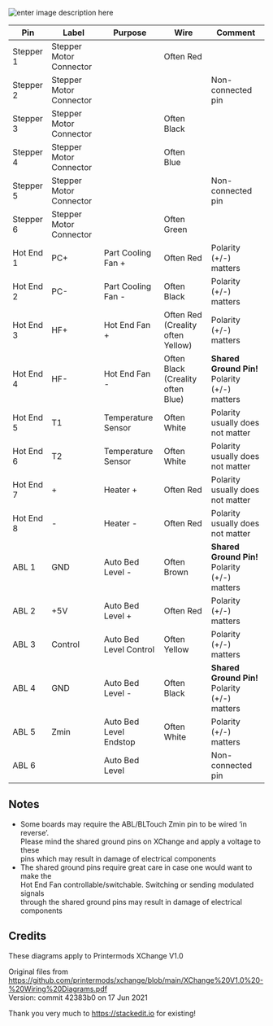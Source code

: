 ![enter image description here](test.jpg)

| **Pin** | **Label** | **Purpose** | **Wire** | **Comment** |
| --- | --- | --- | --- | --- |
| Stepper 1 | Stepper Motor Connector | | Often Red | |
| Stepper 2 | Stepper Motor Connector | | | Non-connected pin |
| Stepper 3 | Stepper Motor Connector | | Often Black | |
| Stepper 4 | Stepper Motor Connector | |  Often Blue | |
| Stepper 5 | Stepper Motor Connector | | | Non-connected pin |
| Stepper 6 | Stepper Motor Connector | | Often Green | |
| Hot End 1 | PC+ | Part Cooling Fan + | Often Red | Polarity (+/-) matters |
| Hot End 2 | PC- | Part Cooling Fan - | Often Black | Polarity (+/-) matters |
| Hot End 3 | HF+ | Hot End Fan + | Often Red (Creality often Yellow) | Polarity (+/-) matters |
| Hot End 4 | HF- | Hot End Fan - | Often Black (Creality often Blue) | **Shared Ground Pin!** Polarity (+/-) matters |
| Hot End 5 | T1 | Temperature Sensor | Often White | Polarity usually does not matter |
| Hot End 6 | T2 | Temperature Sensor | Often White | Polarity usually does not matter |
| Hot End 7 | + | Heater + | Often Red | Polarity usually does not matter |
| Hot End 8 | - | Heater - | Often Red | Polarity usually does not matter |
| ABL 1 | GND | Auto Bed Level - | Often Brown | **Shared Ground Pin!** Polarity (+/-) matters
| ABL 2 | +5V | Auto Bed Level + | Often Red | Polarity (+/-) matters |
| ABL 3 | Control | Auto Bed Level Control | Often Yellow | Polarity (+/-) matters |
| ABL 4 | GND | Auto Bed Level - | Often Black | **Shared Ground Pin!** Polarity (+/-) matters |
| ABL 5 | Zmin | Auto Bed Level Endstop | Often White | Polarity (+/-) matters |
| ABL 6 | | Auto Bed Level | | Non-connected pin |

## Notes
- Some boards may require the ABL/BLTouch Zmin pin to be wired ‘in reverse’.  
Please mind the shared ground pins on XChange and apply a voltage to these  
pins which may result in damage of electrical components  
- The shared ground pins require great care in case one would want to make the  
Hot End Fan controllable/switchable. Switching or sending modulated signals  
through the shared ground pins may result in damage of electrical components  
  
## Credits
These diagrams apply to Printermods XChange V1.0  
  
Original files from https://github.com/printermods/xchange/blob/main/XChange%20V1.0%20-%20Wiring%20Diagrams.pdf  
Version: commit 42383b0 on 17 Jun 2021

Thank you very much to https://stackedit.io for existing!
